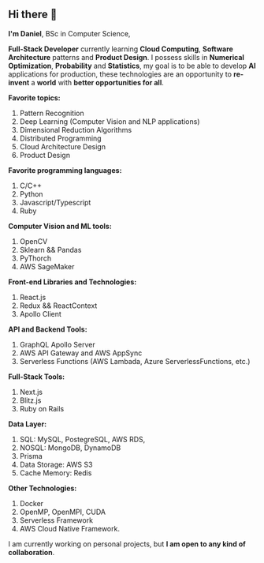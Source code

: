 ## Hi there 👋

**I'm Daniel**, BSc in Computer Science,

**Full-Stack Developer** currently learning **Cloud Computing**, **Software Architecture** patterns and **Product Design**. I possess skills in **Numerical Optimization**, **Probability** and **Statistics**, my goal is to be able to develop **AI** applications for production, these technologies are an opportunity to **re-invent** a **world** with **better opportunities for all**.

**Favorite topics:**
1. Pattern Recognition
2. Deep Learning (Computer Vision and NLP applications)
3. Dimensional Reduction Algorithms
4. Distributed Programming
5. Cloud Architecture Design
6. Product Design

**Favorite programming languages:**
1. C/C++
2. Python
4. Javascript/Typescript
5. Ruby

**Computer Vision and ML tools:**
1. OpenCV
2. Sklearn && Pandas
3. PyThorch
4. AWS SageMaker

**Front-end Libraries and Technologies:**
1. React.js
2. Redux && ReactContext
3. Apollo Client

**API and Backend Tools:**
1. GraphQL Apollo Server
2. AWS API Gateway and AWS AppSync
3. Serverless Functions (AWS Lambada, Azure ServerlessFunctions, etc.)

**Full-Stack Tools:**
1. Next.js
2. Blitz.js
3. Ruby on Rails

**Data Layer:**
1. SQL: MySQL, PostegreSQL, AWS RDS,
2. NOSQL: MongoDB, DynamoDB
3. Prisma
4. Data Storage: AWS S3
5. Cache Memory: Redis

**Other Technologies:**
1. Docker
2. OpenMP, OpenMPI, CUDA
3. Serverless Framework
4. AWS Cloud Native Framework.

I am currently working on personal projects, but **I am open to any kind of collaboration**.
